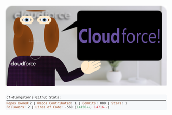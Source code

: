 <!-- 
Version 3.0.215
Built Sun Mar 09 2025 05:14:15 GMT+0000 (Coordinated Universal Time)
-->

<h1 align="center">
  <a href="https://github.com/dylanlangston/dylanlangston/tree/master/src" title="Click to View Source">
    <picture width="100%" alt="Dylan">
      <source media="(prefers-color-scheme: dark)" srcset="dylan-dark.svg?version=3.0.215">
      <img src="dylan-light.svg?version=3.0.215" alt="Dylan">
    </picture>
  </a>
</h1>

<div align="center">
  <picture width="100%" alt="Profile Info and Stats">
    <source media="(prefers-color-scheme: dark)" srcset="stats-dark.svg?version=3.0.215">
    <img src="stats-light.svg?version=3.0.215" alt="Profile Info and Stats">
  </picture>
</div>
